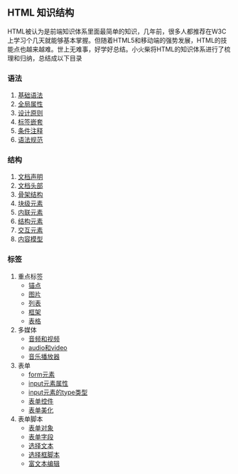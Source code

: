 ## HTML 知识结构


HTML被认为是前端知识体系里面最简单的知识，几年前，很多人都推荐在W3C上学习个几天就能够基本掌握。但随着HTML5和移动端的强势发展，HTML的技能点也越来越难。世上无难事，好学好总结。小火柴将HTML的知识体系进行了梳理和归纳，总结成以下目录

### 语法

1. [基础语法](HTML/grammar/grammar_baseGrammer.md)
2. [全局属性](HTML/grammar/grammar_attribute.md)
3. [设计原则](HTML/grammar/grammar_strategy.md)
4. [标签嵌套](HTML/grammar/grammar_tagsNesting.md)
5. [条件注释](HTML/grammar/grammar_IEComment.md)
6. [语法规范](HTML/grammar/grammar_standard.md) 

### 结构

1. [文档声明](HTML/structure/structure_doctype.md)
2. [文档头部](HTML/structure/structure_docHead.md)
3. [骨架结构](HTML/structure/structure_docStruc.md)
4. [块级元素](HTML/structure/structure_eleBlock.md)
5. [内联元素](HTML/structure/structure_eleInline.md)
6. [结构元素](HTML/structure/structure_eleStruc.md)
7. [交互元素](HTML/structure/structure_eleMutual.md)
8. [内容模型](HTML/structure/structure_contModel.md)


### 标签

1.  重点标签
	* [锚点](HTML/tags/tags_a.md)
	* [图片](HTML/tags/tags_img.md)  	
	* [列表](HTML/tags/tags_list.md)  	
	* [框架](HTML/tags/tags_frame.md)  	
	* [表格](HTML/tags/tags_table.md)  	
2.  多媒体	
	* [音频和视频](HTML/tags/tags_img.md)  	
	* [audio和video](HTML/tags/tags_img.md)  	
	* [音乐播放器](HTML/tags/tags_img.md)  		
3. 表单 
	* [form元素](HTML/tags/form/form.md)
	* [input元素属性](HTML/tags/form/form_inputAttr.md)
	* [input元素的type类型](HTML/tags/form/form_inputType.md)
	* [表单控件](HTML/tags/form/form_formCont.md)
	* [表单美化](HTML/tags/form/form_formBeau.md)
4. 表单脚本
	* [表单对象](HTML/tags/form/form_formObj.md)
	* [表单字段](HTML/tags/form/form_formEle.md)
	* [选择文本](HTML/tags/form/form_select.md)
	* [选择框脚本](HTML/tags/form/form_selOption.md)
	* [富文本编辑](HTML/tags/form/form_WYSIWYG.md)
